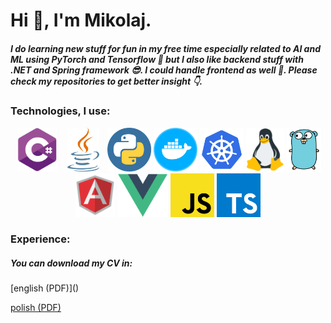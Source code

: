 <h1>Hi 👋, I'm Mikolaj.</h1>
<h5>I do learning new stuff for fun in my free time especially related to AI and ML using PyTorch and Tensorflow 🎉 but I also like backend stuff with .NET and Spring framework 😎. I could handle frontend as well 💪. Please check my repositories to get better insight 👇.</h5>
<h3>Technologies, I use:</h3>
<p align="center">
  <img style="object-fit: contain;" src="./logos/cs.png" width="70" height="70" alt="cs">
  <img style="object-fit: contain;" src="./logos/java.png" width="70" height="70" alt="cs">
  <img style="object-fit: contain;" src="./logos/py.png" width="70" height="70" alt="cs">
  <img style="object-fit: contain;" src="./logos/docker.png" width="70" height="70" alt="cs">
  <img style="object-fit: contain;" src="./logos/k8s.png" height="70" alt="cs">
  <img style="object-fit: contain;" src="./logos/linux.png" height="70" alt="cs">
  <img style="object-fit: contain;" src="./logos/go.png" height="70" alt="cs">
  <img style="object-fit: contain;" src="./logos/angular1.png" height="70" alt="cs">
  <img style="object-fit: contain;" src="./logos/vue.png" height="70" alt="cs">
  <img style="object-fit: contain;" src="./logos/js.png" height="70" alt="cs">
  <img style="object-fit: contain;" src="./logos/ts.png" height="70" alt="cs">
</p>
<h3>Experience:</h3>
<h5>You can download my CV in:</h5>
<p>[english (PDF)]()</p>
<a href="https://github.com/mikolajsemeniuk/mikolajsemeniuk/blob/main/cvs/cv_mikolaj_semeniuk_pl.pdf">polish (PDF)</a>

